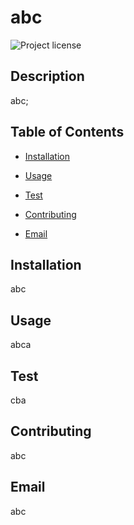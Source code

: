 # abc
  ![Project license](https://img.shields.io/badge/license-MIT-yellow.svg)

  ## Description

  abc;

  ## Table of Contents

  * [Installation](#installaction)

  * [Usage](#usage)

  * [Test](#test)

  * [Contributing](#contributing)

  * [Email](#email)

  ## Installation
  abc

  ## Usage
  abca

  ## Test
  cba

  ## Contributing
  abc

  ## Email
  abc
